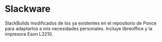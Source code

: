 # Slackware
SlackBuilds modificados de los ya existentes en el repositorio de Ponce para adaptarlos a mis necesidades personales. Incluye libreoffice y la impresora Eson L3210.
